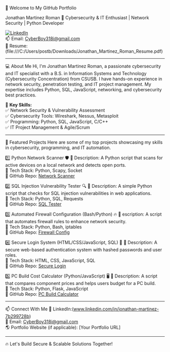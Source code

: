 👋 Welcome to My GitHub Portfolio

Jonathan Martinez Roman
🚀 Cybersecurity & IT Enthusiast | Network Security | Python Developer

[![LinkedIn](https://img.shields.io/badge/LinkedIn-Connect-blue)](www.linkedin.com/in/jonathan-martinez-7b299728b)  
📫 Email: CyberBoy318i@gmail.com  
🔗 Resume: (file:///C:/Users/postb/Downloads/Jonathan_Martinez_Roman_Resume.pdf)

---

💻 About Me
Hi, I'm Jonathan Martinez Roman, a passionate cybersecurity and IT specialist with a B.S. in Information Systems and Technology (Cybersecurity Concentration) from CSUSB. I have hands-on experience in network security, penetration testing, and IT project management. My expertise includes Python, SQL, JavaScript, networking, and cybersecurity best practices.

🔹 **Key Skills:**  
✅ Network Security & Vulnerability Assessment  
✅ Cybersecurity Tools: Wireshark, Nessus, Metasploit  
✅ Programming: Python, SQL, JavaScript, C/C++  
✅ IT Project Management & Agile/Scrum  

---

🚀 Featured Projects
Here are some of my top projects showcasing my skills in cybersecurity, programming, and IT automation.

1️⃣ Python Network Scanner 🛡️
🔹 Description: A Python script that scans for active devices on a local network and detects open ports.  
🔹 Tech Stack: Python, Scapy, Socket  
🔹 GitHub Repo: [Network Scanner](your-github-link)

2️⃣ SQL Injection Vulnerability Tester 🔍
🔹 Description: A simple Python script that checks for SQL injection vulnerabilities in web applications.  
🔹 Tech Stack: Python, SQL, Requests  
🔹 GitHub Repo: [SQL Tester](your-github-link)

3️⃣ Automated Firewall Configuration (Bash/Python) 🔥
🔹 escription: A script that automates firewall rules to enhance network security.  
🔹 Tech Stack: Python, Bash, iptables  
🔹 GitHub Repo: [Firewall Config](your-github-link)

4️⃣ Secure Login System (HTML/CSS/JavaScript, SQL) 🔑
🔹 Description: A secure web-based authentication system with hashed passwords and user roles.  
🔹 Tech Stack: HTML, CSS, JavaScript, SQL  
🔹 GitHub Repo: [Secure Login](your-github-link)

5️⃣ PC Build Cost Calculator (Python/JavaScript) 🖥️
🔹 Description: A script that compares component prices and helps users budget for a PC build.  
🔹 Tech Stack: Python, Flask, JavaScript  
🔹 GitHub Repo: [PC Build Calculator](your-github-link)

---

📫 Connect With Me
💼 LinkedIn:(www.linkedin.com/in/jonathan-martinez-7b299728b)  
📩 Email: CyberBoy318i@gmail.com  
🌎 Portfolio Website (if applicable): [Your Portfolio URL]  

---

🔥 Let's Build Secure & Scalable Solutions Together!

